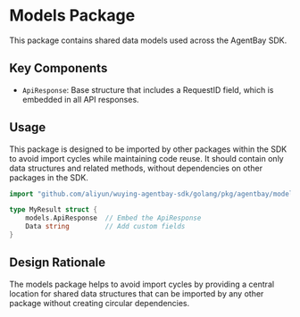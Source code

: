 # Models Package

This package contains shared data models used across the AgentBay SDK.

## Key Components

- `ApiResponse`: Base structure that includes a RequestID field, which is embedded in all API responses.

## Usage

This package is designed to be imported by other packages within the SDK to avoid import cycles 
while maintaining code reuse. It should contain only data structures and related methods, 
without dependencies on other packages in the SDK.

```go
import "github.com/aliyun/wuying-agentbay-sdk/golang/pkg/agentbay/models"

type MyResult struct {
    models.ApiResponse  // Embed the ApiResponse
    Data string         // Add custom fields
}
```

## Design Rationale

The models package helps to avoid import cycles by providing a central location for shared data structures
that can be imported by any other package without creating circular dependencies. 